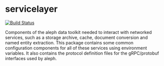 # servicelayer

[![Build Status](https://travis-ci.org/alephdata/servicelayer.png?branch=master)](https://travis-ci.org/alephdata/servicelayer)

Components of the aleph data toolkit needed to interact with networked services,
such as a storage archive, cache, document conversion and named entity
extraction. This package contains some common configuration components for
all of these services using environment variables. It also contains the protocol
definition files for the gRPC/protobuf interfaces used by aleph.
